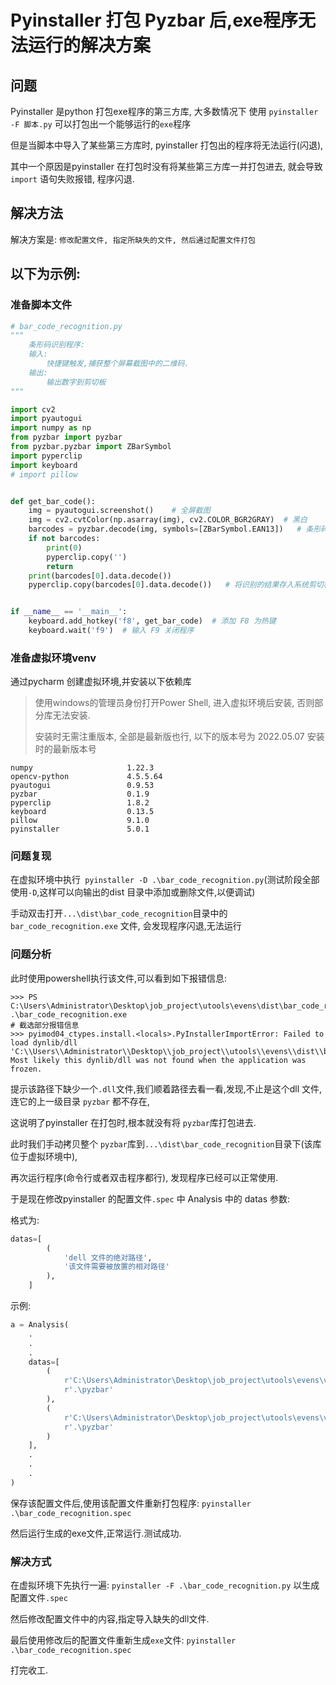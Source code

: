 # Pyinstaller 打包 Pyzbar 后,exe程序无法运行的解决方案

## 问题

Pyinstaller 是python 打包exe程序的第三方库, 大多数情况下 使用 `pyinstaller -F 脚本.py` 可以打包出一个能够运行的`exe`程序

但是当脚本中导入了某些第三方库时, pyinstaller 打包出的程序将无法运行(闪退),

其中一个原因是pyinstaller 在打包时没有将某些第三方库一并打包进去, 就会导致 `import` 语句失败报错, 程序闪退.

## 解决方法

解决方案是: `修改配置文件, 指定所缺失的文件, 然后通过配置文件打包`

## 以下为示例:

### 准备脚本文件

```python
# bar_code_recognition.py
"""
    条形码识别程序:
    输入:
        快捷键触发,捕获整个屏幕截图中的二维码.
    输出:
        输出数字到剪切板
"""

import cv2
import pyautogui
import numpy as np
from pyzbar import pyzbar
from pyzbar.pyzbar import ZBarSymbol
import pyperclip
import keyboard
# import pillow


def get_bar_code():
    img = pyautogui.screenshot()	# 全屏截图
    img = cv2.cvtColor(np.asarray(img), cv2.COLOR_BGR2GRAY)	 # 黑白
    barcodes = pyzbar.decode(img, symbols=[ZBarSymbol.EAN13])	# 条形码识别
    if not barcodes:
        print(0)
        pyperclip.copy('')
        return
    print(barcodes[0].data.decode())
    pyperclip.copy(barcodes[0].data.decode())	# 将识别的结果存入系统剪切板


if __name__ == '__main__':
    keyboard.add_hotkey('f8', get_bar_code)	 # 添加 F8 为热键
    keyboard.wait('f9')	 # 输入 F9 关闭程序

```

### 准备虚拟环境venv

通过pycharm 创建虚拟环境,并安装以下依赖库

> 使用windows的管理员身份打开Power Shell, 进入虚拟环境后安装, 否则部分库无法安装.
>
> 安装时无需注重版本, 全部是最新版也行, 以下的版本号为 2022.05.07 安装时的最新版本号

```
numpy                     1.22.3
opencv-python             4.5.5.64
pyautogui                 0.9.53
pyzbar                    0.1.9
pyperclip                 1.8.2
keyboard                  0.13.5
pillow                    9.1.0
pyinstaller               5.0.1
```

### 问题复现

在虚拟环境中执行` pyinstaller -D .\bar_code_recognition.py`(测试阶段全部使用`-D`,这样可以向输出的dist 目录中添加或删除文件,以便调试)

手动双击打开`...\dist\bar_code_recognition`目录中的 `bar_code_recognition.exe` 文件, 会发现程序闪退,无法运行

### 问题分析

此时使用powershell执行该文件,可以看到如下报错信息:

```shell
>>> PS C:\Users\Administrator\Desktop\job_project\utools\evens\dist\bar_code_recognition> .\bar_code_recognition.exe
# 截选部分报错信息
>>> pyimod04_ctypes.install.<locals>.PyInstallerImportError: Failed to load dynlib/dll 'C:\\Users\\Administrator\\Desktop\\job_project\\utools\\evens\\dist\\bar_code_recognition\\pyzbar\\libiconv.dll'. Most likely this dynlib/dll was not found when the application was frozen.
```

提示该路径下缺少一个`.dll`文件,我们顺着路径去看一看,发现,不止是这个dll 文件, 连它的上一级目录 `pyzbar` 都不存在,

这说明了pyinstaller 在打包时,根本就没有将 `pyzbar`库打包进去.

此时我们手动拷贝整个 `pyzbar`库到`...\dist\bar_code_recognition`目录下(该库位于虚拟环境中),

再次运行程序(命令行或者双击程序都行), 发现程序已经可以正常使用.

于是现在修改pyinstaller 的配置文件`.spec` 中 Analysis 中的 datas 参数:

格式为:

```python
datas=[
        (
            'dell 文件的绝对路径',
            '该文件需要被放置的相对路径'
        ),
	]
```

示例:

```python
a = Analysis(
    .
    .
    .
    datas=[
        (
            r'C:\Users\Administrator\Desktop\job_project\utools\evens\venv\Lib\site-packages\pyzbar\libzbar-64.dll',
            r'.\pyzbar'
        ),
        (
            r'C:\Users\Administrator\Desktop\job_project\utools\evens\venv\Lib\site-packages\pyzbar\libiconv.dll',
            r'.\pyzbar'
        )
    ],
    .
    .
    .
)
```

保存该配置文件后,使用该配置文件重新打包程序: `pyinstaller .\bar_code_recognition.spec`

然后运行生成的exe文件,正常运行.测试成功.

### 解决方式

在虚拟环境下先执行一遍: `pyinstaller -F .\bar_code_recognition.py` 以生成配置文件`.spec`

然后修改配置文件中的内容,指定导入缺失的dll文件.

最后使用修改后的配置文件重新生成`exe`文件: `pyinstaller .\bar_code_recognition.spec`

打完收工.





